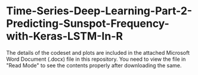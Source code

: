 # Time-Series-Deep-Learning-Part-2-Predicting-Sunspot-Frequency-with-Keras-LSTM-In-R

The details of the codeset and plots are included in the attached Microsoft Word Document (.docx) file in this repository. 
You need to view the file in "Read Mode" to see the contents properly after downloading the same.
